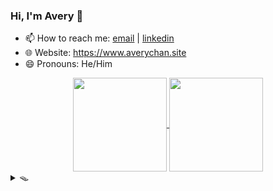 ### Hi, I'm Avery 👋

<!-- **Avery2/Avery2** is a ✨ _special_ ✨ repository because its `README.md` (this file) appears on your GitHub profile.

Here are some ideas to get you started: -->

- 📫 How to reach me: [email](mailto:justinaverychan@gmail.com) | [linkedin](https://www.linkedin.com/in/avery2/)
- 🌐 Website: https://www.averychan.site
- 😄 Pronouns: He/Him

<!-- [![GitHub stats](https://github-readme-stats.vercel.app/api?username=avery2&count_private=true&show_icons=true&hide=contribs,stars)](https://www.averychan.site/) -->
<!-- [![Top Langs](https://github-readme-stats.vercel.app/api/top-langs/?username=avery2&layout=compact)](https://www.averychan.site/) -->

<div align="center">
  <a href="https://www.averychan.site/" target="__blank">
    <img align="center" height="150" src="https://github-readme-stats.vercel.app/api?username=avery2&count_private=true&show_icons=true&hide=stars,issues" />
  </a>
  <a href="https://www.averychan.site/" target="__blank">
    <img align="center" height="150" src="https://github-readme-stats.vercel.app/api/top-langs/?username=avery2&layout=compact" />
  </a>
</div>

<details>
  <summary>🪤</summary>
  
<!--   - 🔭 I’m currently working on ... -->
<!--   - 👯 I’m looking to collaborate on ... -->
<!--   - 🤔 I’m looking for help with ... -->
<!--   - 💬 Tell me about ... anything you find really interesting -->
<!--   - ⚡ Fun fact: ... -->
<!--   - 🌱 I’m currently learning ... R and ML classification problems -->
<!--   - 🎙 Random quotes I like (because I need content):
    > Being friends with someone for even a couple days will tell you more than companies could ever learn in interviews. [1] \
      Don't force things; just work on stuff you like with people you like. [1]
  
    > Tell me of difficulties surmounted, not those you stumble over and fall [2]

  [1]: http://www.paulgraham.com/start.html
  [2]: https://en.wikipedia.org/wiki/A_Crown_of_Swords -->
  <div align="center"> 🧀 Ha! You fell for it.</div>
</details>
